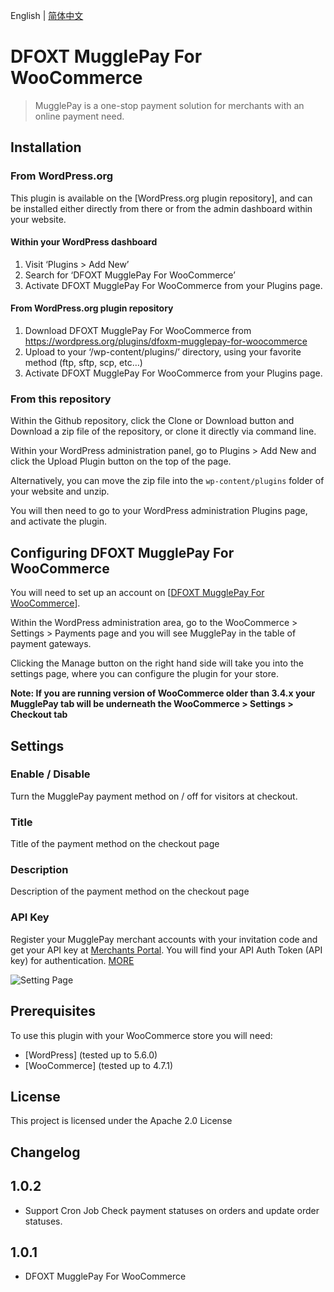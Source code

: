 English | [简体中文](./readme-zh-CN.md)

# DFOXT MugglePay For WooCommerce
> MugglePay is a one-stop payment solution for merchants with an online payment need.

## Installation

### From WordPress.org

This plugin is available on the [WordPress.org plugin repository], and can be installed either directly from there or from the admin dashboard within your website.

#### Within your WordPress dashboard
1. Visit ‘Plugins > Add New’
2. Search for ‘DFOXT MugglePay For WooCommerce’
3. Activate DFOXT MugglePay For WooCommerce from your Plugins page.

#### From WordPress.org plugin repository
1. Download DFOXT MugglePay For WooCommerce from <https://wordpress.org/plugins/dfoxm-mugglepay-for-woocommerce>
2. Upload to your ‘/wp-content/plugins/’ directory, using your favorite method (ftp, sftp, scp, etc…)
3. Activate DFOXT MugglePay For WooCommerce from your Plugins page.

### From this repository

Within the Github repository, click the Clone or Download button and Download a zip file of the repository, or clone it directly via command line.

Within your WordPress administration panel, go to Plugins > Add New and click the Upload Plugin button on the top of the page.

Alternatively, you can move the zip file into the `wp-content/plugins` folder of your website and unzip.

You will then need to go to your WordPress administration Plugins page, and activate the plugin.

## Configuring DFOXT MugglePay For WooCommerce

You will need to set up an account on [[DFOXT MugglePay For WooCommerce](https://merchants.mugglepay.com/user/register?ref=MP9237F1193789)].

Within the WordPress administration area, go to the WooCommerce > Settings > Payments page and you will see MugglePay in the table of payment gateways.

Clicking the Manage button on the right hand side will take you into the settings page, where you can configure the plugin for your store.

**Note: If you are running version of WooCommerce older than 3.4.x your MugglePay tab will be underneath the WooCommerce > Settings > Checkout tab**

## Settings

### Enable / Disable

Turn the MugglePay payment method on / off for visitors at checkout.

### Title

Title of the payment method on the checkout page

### Description

Description of the payment method on the checkout page

### API Key

Register your MugglePay merchant accounts with your invitation code and get your API key at [Merchants Portal](https://merchants.mugglepay.com/user/register?ref=MP9237F1193789). You will find your API Auth Token (API key) for authentication. [MORE](https://merchants.mugglepay.com/user/register?ref=MP9237F1193789)

![Setting Page](https://github.com/hoythan/MugglePayForWooCommerce/blob/main/assets/screenshot-1.jpg)

## Prerequisites

To use this plugin with your WooCommerce store you will need:

* [WordPress] (tested up to 5.6.0)
* [WooCommerce] (tested up to 4.7.1)


## License

This project is licensed under the Apache 2.0 License

## Changelog

## 1.0.2 ##
* Support Cron Job Check payment statuses on orders and update order statuses.

## 1.0.1 ##
* DFOXT MugglePay For WooCommerce